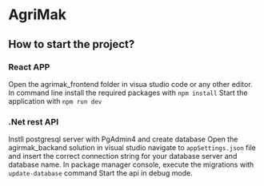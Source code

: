 # AgriMak

## How to start the project?

### React APP
Open the agrimak_frontend folder in visua studio code or any other editor.
In command line install the required packages with `npm install`
Start the application with `npm run dev`

### .Net rest API
Instll postgresql server with PgAdmin4 and create database
Open the agirmak_backand solution in visual studio
navigate to `appSettings.json` file and insert the correct connection string for your database server and database name.
In package manager console, execute the migrations with `update-database` command
Start the api in debug mode.
